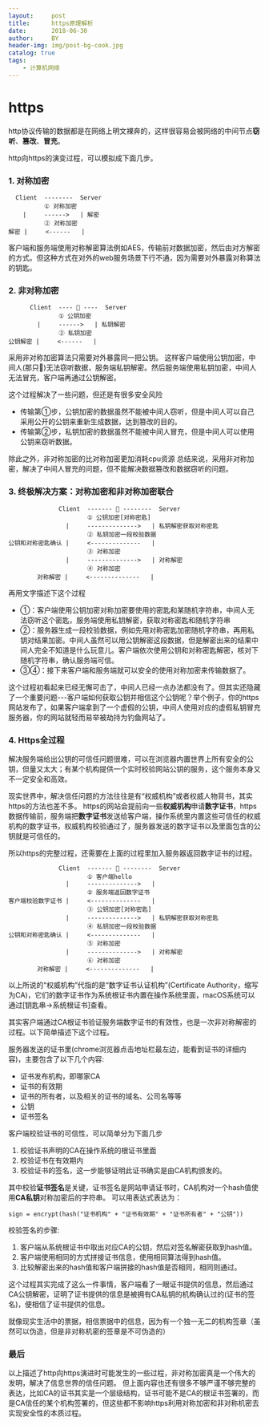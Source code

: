 ```yaml
---
layout:     post
title:      https原理解析
date:       2018-06-30
author:     BY
header-img: img/post-bg-cook.jpg
catalog: true
tags:
    - 计算机网络
---
```


# https

http协议传输的数据都是在网络上明文裸奔的，这样很容易会被网络的中间节点**窃听**、**篡改**、**冒充**。

http向https的演变过程，可以模拟成下面几步。

### 1. 对称加密

```
  Client  --------  Server
          ① 对称加密
    |     ------>   | 解密
          ② 对称加密
解密 |     <------   |
```

客户端和服务端使用对称解密算法例如AES，传输前对数据加密，然后由对方解密的方式。但这种方式在对外的web服务场景下行不通，因为需要对外暴露对称算法的钥匙。

### 2. 非对称加密

```
      Client  ---- 🐶 ----  Server
              ① 公钥加密
        |     ------>   | 私钥解密
              ② 私钥加密
公钥解密 |     <------   |
```

采用非对称加密算法只需要对外暴露同一把公钥。 这样客户端使用公钥加密，中间人(那只🐶)无法窃听数据，服务端私钥解密。然后服务端使用私钥加密，中间人无法冒充，客户端再通过公钥解密。

这个过程解决了一些问题，但还是有很多安全风险

* 传输第①步，公钥加密的数据虽然不能被中间人窃听，但是中间人可以自己采用公开的公钥来重新生成数据，达到篡改的目的。
* 传输第②步，私钥加密的数据虽然不能被中间人冒充，但是中间人可以使用公钥来窃听数据。

除此之外，非对称加密的比对称加密更加消耗cpu资源
总结来说，采用非对称加密，解决了中间人冒充的问题，但不能解决数据篡改和数据窃听的问题。

### 3. 终极解决方案：对称加密和非对称加密联合

```
              Client  ------- 🐶 --------  Server
                      ① 公钥加密[对称密匙]
                |     -------------->   | 私钥解密获取对称密匙
                      ② 私钥加密一段校验数据
公钥和对称密匙确认 |     <--------------   |
                      ③ 对称加密
                |     -------------->   | 对称解密
                      ④ 对称加密
        对称解密 |     <--------------   |
```
再用文字描述下这个过程

* ①：客户端使用公钥加密对称加密要使用的密匙和某随机字符串，中间人无法窃听这个密匙，服务端使用私钥解密，获取对称密匙和随机字符串
* ②：服务器生成一段校验数据，例如先用对称密匙加密随机字符串，再用私钥对结果加密。中间人虽然可以用公钥解密这段数据，但是解密出来的结果中间人完全不知道是什么玩意儿。客户端依次使用公钥和对称密匙解密，核对下随机字符串，确认服务端可信。
* ③④：接下来客户端和服务端就可以安全的使用对称加密来传输数据了。

这个过程初看起来已经无懈可击了，中间人已经一点办法都没有了。但其实还隐藏了一个重要问题---客户端如何获取公钥并相信这个公钥呢？举个例子，你的https网站发布了，如果客户端拿到了一个虚假的公钥，中间人使用对应的虚假私钥冒充服务器，你的网站就轻而易举被劫持为钓鱼网站了。

### 4. Https全过程

解决服务端给出公钥的可信任问题很难，可以在浏览器内置世界上所有安全的公钥，但量又太大；有某个机构提供一个实时校验网站公钥的服务，这个服务本身又不一定安全和高效。

现实世界中，解决信任问题的方法往往是有“权威机构”或者权威人物背书，其实https的方法也差不多。
https的网站会提前向一些**权威机构**申请**数字证书**，https数据传输前，服务端把**数字证书**发送给客户端，操作系统里内置这些可信任的权威机构的数字证书，权威机构校验通过了，服务器发送的数字证书以及里面包含的公钥就是可信任的。

所以https的完整过程，还需要在上面的过程里加入服务器返回数字证书的过程。

```
              Client  ------- 🐶 --------  Server
                      ① 客户端hello
                |     -------------->   |
                      ② 服务端返回数字证书
客户端校验数字证书 |     <--------------   |
                      ③ 公钥加密[对称密匙]
                |     -------------->   | 私钥解密获取对称密匙
                      ④ 私钥加密一段校验数据
公钥和对称密匙确认 |     <--------------   |
                      ⑤ 对称加密
                |     -------------->   | 对称解密
                      ⑥ 对称加密
        对称解密 |     <--------------   |
```

以上所说的“权威机构”代指的是“数字证书认证机构”(Certificate Authority，缩写为CA)，它们的数字证书作为系统根证书内置在操作系统里面，macOS系统可以通过[钥匙串->系统根证书]查看。

其实客户端通过CA根证书验证服务端数字证书的有效性，也是一次非对称解密的过程。以下简单描述下这个过程。

服务器发送的证书里(chrome浏览器点击地址栏最左边，能看到证书的详细内容)，主要包含了以下几个内容:

* 证书发布机构，即哪家CA
* 证书的有效期
* 证书的所有者，以及相关的证书的域名、公司名等等
* 公钥
* 证书签名

客户端校验证书的可信性，可以简单分为下面几步

1. 校验证书声明的CA在操作系统的根证书里面
1. 校验证书在有效期内
1. 校验证书的签名，这一步能够证明此证书确实是由CA机构颁发的。

其中校验**证书签名**是关键，证书签名是网站申请证书时，CA机构对一个hash值使用**CA私钥**对称加密后的字符串。
可以用表达式表达为：

```
sign = encrypt(hash("证书机构" + "证书有效期" + "证书所有者" + "公钥"))
```

校验签名的步骤:

1. 客户端从系统根证书中取出对应CA的公钥，然后对签名解密获取到hash值。
1. 客户端使用相同的方式拼接证书信息，使用相同算法得到hash值。
1. 比较解密出来的hash值和客户端拼接的hash值是否相同，相同则通过。

这个过程其实完成了这么一件事情，客户端看了一眼证书提供的信息，然后通过CA公钥解密，证明了证书提供的信息是被拥有CA私钥的机构确认过的(证书的签名)，便相信了证书提供的信息。

就像现实生活中的票据，相信票据中的信息，因为有一个独一无二的机构签章（虽然可以伪造，但是非对称机密的签章是不可伪造的）

### 最后

以上描述了http向https演进时可能发生的一些过程，非对称加密真是一个伟大的发明，解决了信息世界的信任问题。
但上面内容也还有很多不够严谨不够完整的表达，比如CA的证书其实是一个层级结构，证书可能不是CA的根证书签署的，而是CA信任的某个机构签署的，但这些都不影响https利用对称加密和非对称机密去实现安全性的本质过程。

